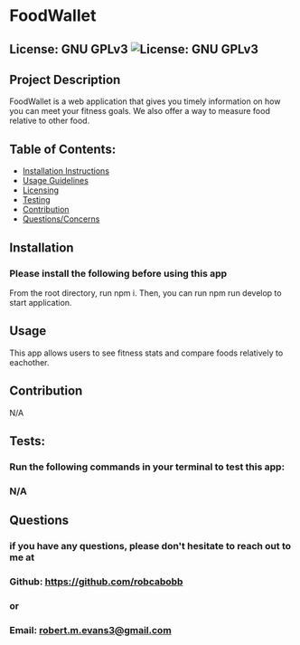 
# FoodWallet

## License: GNU GPLv3  ![License: GNU GPLv3](https://img.shields.io/badge/License-GPLv3-blue.svg)
### 

## Project Description
FoodWallet is a web application that gives you timely information on how you can meet your fitness goals. We also offer a way to measure food relative to other food.

## Table of Contents:
- [Installation Instructions](#installation)
- [Usage Guidelines](#usage)
- [Licensing](#license)
- [Testing](#tests)
- [Contribution](#contribution)
- [Questions/Concerns](#questions)

## Installation
### Please install the following before using this app
From the root directory, run npm i. Then, you can run npm run develop to start application.

## Usage
This app allows users to see fitness stats and compare foods relatively to eachother.

## Contribution
N/A

## Tests:
### Run the following commands in your terminal to test this app:
### N/A

## Questions
### if you have any questions, please don't hesitate to reach out to me at
### Github: https://github.com/robcabobb
### or
### Email: robert.m.evans3@gmail.com
